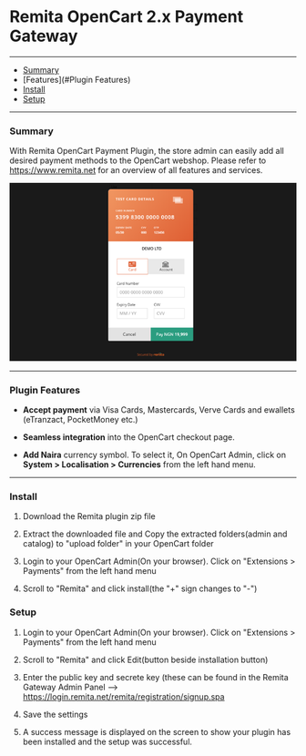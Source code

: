# Remita OpenCart 2.x Payment Gateway

---
- [Summary](#summary)
- [Features](#Plugin Features)
- [Install](#Install)
- [Setup](#setup)

---
### Summary

With Remita OpenCart Payment Plugin, the store admin can easily add all desired payment methods to the OpenCart webshop. Please refer to https://www.remita.net for an overview of all features and services.

![](payment-image.png) 

---

### Plugin Features

*   __Accept payment__ via Visa Cards, Mastercards, Verve Cards and ewallets (eTranzact, PocketMoney etc.)

* 	__Seamless integration__ into the OpenCart checkout page.
* 	__Add Naira__ currency symbol. To select it, On OpenCart Admin, click on __System > Localisation > Currencies__ from the left hand menu.

---


### Install

1. Download the Remita plugin zip file

2. Extract the downloaded file and Copy the extracted folders(admin and catalog) to "upload folder" in your OpenCart folder
3. Login to your OpenCart Admin(On your browser). Click on "Extensions > Payments" from the left hand menu
4. Scroll to "Remita" and click install(the "+" sign changes to "-")



### Setup

1. Login to your OpenCart Admin(On your browser). Click on "Extensions > Payments" from the left hand menu

2. Scroll to "Remita" and click Edit(button beside installation button)
3. Enter the public key and secrete key (these can be found in the Remita Gateway Admin Panel --> https://login.remita.net/remita/registration/signup.spa
4. Save the settings
5. A success message is displayed on the screen to show your plugin has been installed and the setup was successful.
